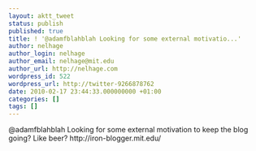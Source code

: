 ```yaml
---
layout: aktt_tweet
status: publish
published: true
title: ! '@adamfblahblah Looking for some external motivatio...'
author: nelhage
author_login: nelhage
author_email: nelhage@mit.edu
author_url: http://nelhage.com
wordpress_id: 522
wordpress_url: http://twitter-9266878762
date: 2010-02-17 23:44:33.000000000 +01:00
categories: []
tags: []
---
```

@adamfblahblah Looking for some external motivation to keep the blog going? Like
beer? http:&#47;&#47;iron-blogger.mit.edu&#47;
